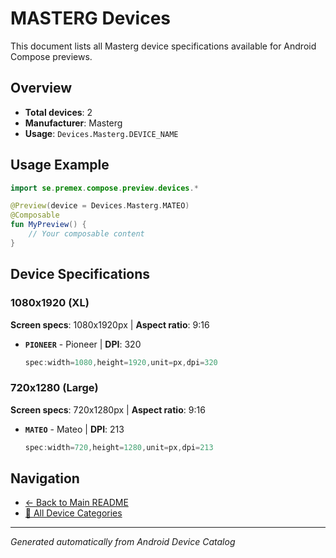 # MASTERG Devices

This document lists all Masterg device specifications available for Android Compose previews.

## Overview

- **Total devices**: 2
- **Manufacturer**: Masterg
- **Usage**: `Devices.Masterg.DEVICE_NAME`

## Usage Example

```kotlin
import se.premex.compose.preview.devices.*

@Preview(device = Devices.Masterg.MATEO)
@Composable
fun MyPreview() {
    // Your composable content
}
```

## Device Specifications

### 1080x1920 (XL)

**Screen specs**: 1080x1920px | **Aspect ratio**: 9:16

- **`PIONEER`** - Pioneer | **DPI**: 320
  ```kotlin
  spec:width=1080,height=1920,unit=px,dpi=320
  ```

### 720x1280 (Large)

**Screen specs**: 720x1280px | **Aspect ratio**: 9:16

- **`MATEO`** - Mateo | **DPI**: 213
  ```kotlin
  spec:width=720,height=1280,unit=px,dpi=213
  ```

## Navigation

- [← Back to Main README](../../README.md)
- [📱 All Device Categories](../README.md)

---
*Generated automatically from Android Device Catalog*
